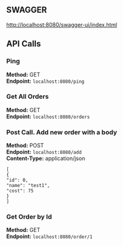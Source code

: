 ## SWAGGER

[http://localhost:8080/swagger-ui/index.html](http://localhost:8080/swagger-ui/index.html)

## API Calls

### Ping
**Method:** GET  
**Endpoint:** ```localhost:8080/ping```

### Get All Orders
**Method:** GET  
**Endpoint:** ```localhost:8080/orders```

### Post Call. Add new order with a body
**Method:** POST  
**Endpoint:** ```localhost:8080/add```  
**Content-Type:** application/json

```
[
{
"id": 0,
"name": "test1",
"cost": 75
}
]
```

### Get Order by Id
**Method:** GET  
**Endpoint:** ```localhost:8080/order/1```
